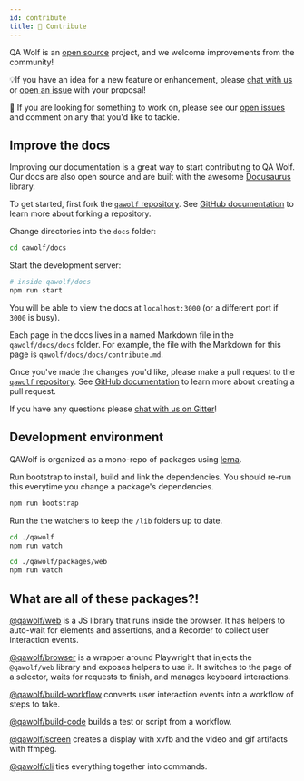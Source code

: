 ```yaml
---
id: contribute
title: 🙋 Contribute
---
```


QA Wolf is an [open source](https://github.com/qawolf/qawolf) project, and we welcome improvements from the community!

💡If you have an idea for a new feature or enhancement, please [chat with us](https://gitter.im/qawolf/community) or [open an issue](https://github.com/qawolf/qawolf/issues/new) with your proposal!

👀 If you are looking for something to work on, please see our [open issues](https://github.com/qawolf/qawolf/issues) and comment on any that you'd like to tackle.

## Improve the docs

Improving our documentation is a great way to start contributing to QA Wolf. Our docs are also open source and are built with the awesome [Docusaurus](https://v2.docusaurus.io/) library.

To get started, first fork the [`qawolf` repository](https://github.com/qawolf/qawolf). See [GitHub documentation](https://help.github.com/en/github/getting-started-with-github/fork-a-repo) to learn more about forking a repository.

Change directories into the `docs` folder:

```bash
cd qawolf/docs
```

Start the development server:

```bash
# inside qawolf/docs
npm run start
```

You will be able to view the docs at `localhost:3000` (or a different port if `3000` is busy).

Each page in the docs lives in a named Markdown file in the `qawolf/docs/docs` folder. For example, the file with the Markdown for this page is `qawolf/docs/docs/contribute.md`.

Once you've made the changes you'd like, please make a pull request to the [`qawolf` repository](https://github.com/qawolf/qawolf). See [GitHub documentation](https://help.github.com/en/desktop/contributing-to-projects/creating-a-pull-request) to learn more about creating a pull request.

If you have any questions please [chat with us on Gitter](https://gitter.im/qawolf/community)!

## Development environment

QAWolf is organized as a mono-repo of packages using [lerna](https://github.com/lerna/lerna).

Run bootstrap to install, build and link the dependencies. You should re-run this everytime you change a package's dependencies.

```sh
npm run bootstrap
```

Run the the watchers to keep the `/lib` folders up to date.

```sh
cd ./qawolf
npm run watch

cd ./qawolf/packages/web
npm run watch
```

## What are all of these packages?!

[@qawolf/web](https://github.com/qawolf/qawolf/tree/master/packages/web) is a JS library that runs inside the browser. It has helpers to auto-wait for elements and assertions, and a Recorder to collect user interaction events.

[@qawolf/browser](https://github.com/qawolf/qawolf/tree/master/packages/browser) is a wrapper around Playwright that injects the `@qawolf/web` library and exposes helpers to use it. It switches to the page of a selector, waits for requests to finish, and manages keyboard interactions.

[@qawolf/build-workflow](https://github.com/qawolf/qawolf/tree/master/packages/build-workflow) converts user interaction events into a workflow of steps to take.

[@qawolf/build-code](https://github.com/qawolf/qawolf/tree/master/packages/build-code) builds a test or script from a workflow.

[@qawolf/screen](https://github.com/qawolf/qawolf/tree/master/packages/screen) creates a display with xvfb and the video and gif artifacts with ffmpeg.

[@qawolf/cli](https://github.com/qawolf/qawolf/tree/master/packages/cli) ties everything together into commands.
